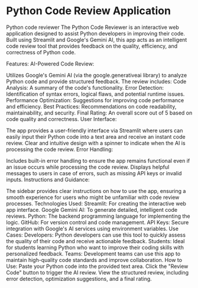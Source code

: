 # Python Code Review Application 
Python code reviewer
The Python Code Reviewer is an interactive web application designed to assist Python developers in improving their code. Built using Streamlit and Google's Gemini AI, this app acts as an intelligent code review tool that provides feedback on the quality, efficiency, and correctness of Python code.

Features:
AI-Powered Code Review:

Utilizes Google's Gemini AI (via the google.generativeai library) to analyze Python code and provide structured feedback.
The review includes:
Code Analysis: A summary of the code's functionality.
Error Detection: Identification of syntax errors, logical flaws, and potential runtime issues.
Performance Optimization: Suggestions for improving code performance and efficiency.
Best Practices: Recommendations on code readability, maintainability, and security.
Final Rating: An overall score out of 5 based on code quality and correctness.
User Interface:

The app provides a user-friendly interface via Streamlit where users can easily input their Python code into a text area and receive an instant code review.
Clear and intuitive design with a spinner to indicate when the AI is processing the code review.
Error Handling:

Includes built-in error handling to ensure the app remains functional even if an issue occurs while processing the code review.
Displays helpful messages to users in case of errors, such as missing API keys or invalid inputs.
Instructions and Guidance:

The sidebar provides clear instructions on how to use the app, ensuring a smooth experience for users who might be unfamiliar with code review processes.
Technologies Used:
Streamlit: For creating the interactive web app interface.
Google Gemini AI: To generate detailed, intelligent code reviews.
Python: The backend programming language for implementing the logic.
GitHub: For version control and code management.
API Keys: Secure integration with Google's AI services using environment variables.
Use Cases:
Developers: Python developers can use this tool to quickly assess the quality of their code and receive actionable feedback.
Students: Ideal for students learning Python who want to improve their coding skills with personalized feedback.
Teams: Development teams can use this app to maintain high-quality code standards and improve collaboration.
How to Use:
Paste your Python code into the provided text area.
Click the "Review Code" button to trigger the AI review.
View the structured review, including error detection, optimization suggestions, and a final rating.

